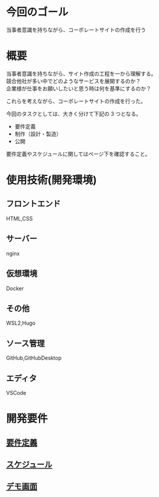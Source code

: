 # 今回のゴール

当事者意識を持ちながら、コーポレートサイトの作成を行う

# 概要

当事者意識を持ちながら、サイト作成の工程を一から理解する。<br>
競合他社が多い中でどのようなサービスを展開するのか？<br>
企業様が仕事をお願いしたいと思う時は何を基準にするのか？<br>

これらを考えながら、コーポレートサイトの作成を行った。<br>

今回のタスクとしては、大きく分けて下記の 3 つとなる。<br>

- 要件定義
- 制作（設計・製造）
- 公開

要件定義やスケジュールに関してはページ下を確認すること。

# 使用技術(開発環境)

## フロントエンド

HTML,CSS

## サーバー

nginx

## 仮想環境

Docker

## その他

WSL2,Hugo

## ソース管理

GitHub,GitHubDesktop

## エディタ

VSCode

# 開発要件

## [要件定義](docs/要件定義.md)

## [スケジュール](docs/スケジュール.md)

## [デモ画面](docs/デモ画面.md)
